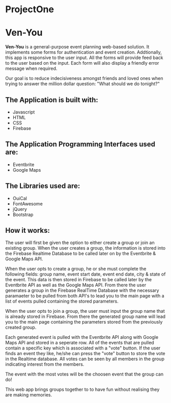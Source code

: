 # ProjectOne

**Ven-You**
===================================================

**Ven-You** is a general-purpose event planning web-based solution. It implements some forms for authentication and event creation. Addtionally, this app is responsive to the user input. All the forms will provide feed back to the user based on the input. Each form will also display a friendly error message when required.

Our goal is to reduce indecisiveness amongst friends and loved ones when trying to answer the million dollar question: "What should we do tonight?"

The Application is built with:
---------------------------------------------------
- Javascript 
- HTML
- CSS
- Firebase

The Application Programming Interfaces used are:
---------------------------------------------------
- Eventbrite
- Google Maps

The Libraries used are:
---------------------------------------------------
- OuiCal 
- FontAwesome
- jQuery
- Bootstrap

**How it works:**
---------------------------------------------------
The user will first be given the option to either create a group or join an existing group. When the user creates a group, the information is stored into the Firebase Realtime Database to be called later on by the Eventbrite & Google Maps API. 

When the user opts to create a group, he or she must complete the following fields: group name, event start date, event end date, city & state of the event. This data is then stored in Firebase to be called later by the Eventbrite API as well as the Google Maps API. From there the user generates a group in the Firebase RealTime Database with the necessary paramaeter to be pulled from both API's to lead you to the main page with a list of events pulled containing the stored parameters.

When the user opts to join a group, the user must input the group name that is already stored in Firebase. From there the generated group name will lead you to the main page containing the parameters stored from the previously created group.

Each generated event is pulled with the Eventbrite API along with Google Maps API and stored in a seperate row. All of the events that are pulled contain a specific key which is associated with a "vote" button. If the user finds an event they like, he/she can press the "vote" button to store the vote in the Realtime database. All votes can be seen by all members in the group indicating interest from the members.

The event with the most votes will be the choosen event that the group can do! 

This web app brings groups together to to have fun without realising they are making memories. 

